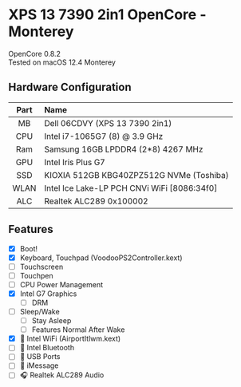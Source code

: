 # XPS 13 7390 2in1 OpenCore - Monterey

OpenCore 0.8.2  
Tested on macOS 12.4 Monterey

## Hardware Configuration

| Part | Name |
|:--:|:--|
| MB   | Dell 06CDVY (XPS 13 7390 2in1)               |
| CPU  | Intel i7-1065G7 (8) @ 3.9 GHz                |
| Ram  | Samsung 16GB LPDDR4 (2*8) 4267 MHz           |
| GPU  | Intel Iris Plus G7                           |
| SSD  | KIOXIA 512GB KBG40ZPZ512G NVMe (Toshiba)     |
| WLAN | Intel Ice Lake-LP PCH CNVi WiFi [8086:34f0]  |
| ALC  | Realtek ALC289 0x100002                      |

## Features

- [x] Boot!
- [x] Keyboard, Touchpad (VoodooPS2Controller.kext)
- [ ] Touchscreen
- [ ] Touchpen
- [ ] CPU Power Management
- [x] Intel G7 Graphics
  - [ ] DRM
- [ ] Sleep/Wake
  - [ ] Stay Asleep
  - [ ] Features Normal After Wake
- [x] 📶 Intel WiFi (AirportItlwm.kext)
- [ ] 📶 Intel Bluetooth
- [ ] 🔌 USB Ports
- [ ] 💬 iMessage
- [ ] 🎧 Realtek ALC289 Audio
